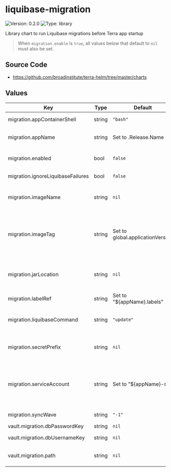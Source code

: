 # liquibase-migration

![Version: 0.2.0](https://img.shields.io/badge/Version-0.2.0-informational?style=flat-square) ![Type: library](https://img.shields.io/badge/Type-library-informational?style=flat-square)

Library chart to run Liquibase migrations before Terra app startup

> When `migration.enable` is `true`, all values below that default to `nil` must also be set.

## Source Code

* <https://github.com/broadinstitute/terra-helm/tree/master/charts>

## Values

| Key | Type | Default | Description |
|-----|------|---------|-------------|
| migration.appContainerShell | string | `"bash"` | (string) Shell executable to use in the app's container |
| migration.appName | string | Set to .Release.Name | Name of the application being deployed, for deriving other values |
| migration.enabled | bool | `false` | (bool) Whether to run a Liquibase migration during sync |
| migration.ignoreLiquibaseFailures | bool | `false` | (bool) If the Liquibase CLI's exit code should be ignored |
| migration.imageName | string | `nil` | Required full app image name, without trailing tag Like "gcr.io/broad-dsp-gcr-public/rawls" |
| migration.imageTag | string | Set to global.applicationVersion | Tag of the migration.imageName to use WARNING: App may behave unexpectedly if its database has been migrated on a different version than the app itself |
| migration.jarLocation | string | `nil` | Required jar location in app image, expanded by migration.appContainerShell Like "$(find /rawls -name 'rawls*.jar')" |
| migration.labelRef | string | Set to "${appName}.labels" | Template reference to `include` in resource labels |
| migration.liquibaseCommand | string | `"update"` | (string) Liquibase CLI command, can be "updateSQL" for a no-op dry-run  |
| migration.secretPrefix | string | `nil` | Required prefix of -app-ctmpls, -sqlproxy-ctmpls, -sqlproxy-env secrets Like "rawls-backend" |
| migration.serviceAccount | string | Set to "${appName}-sa" | App's k8s service account WARNING: If not applied earlier than migration.syncWave, selective sync may be necessary in cold-start scenarios |
| migration.syncWave | string | `"-1"` | (string) ArgoCD wave to apply these resources in |
| vault.migration.dbPasswordKey | string | `nil` |  |
| vault.migration.dbUsernameKey | string | `nil` | Required key in Vault secret to DB username |
| vault.migration.path | string | `nil` | Required Vault path to secret containing DB credentials |
